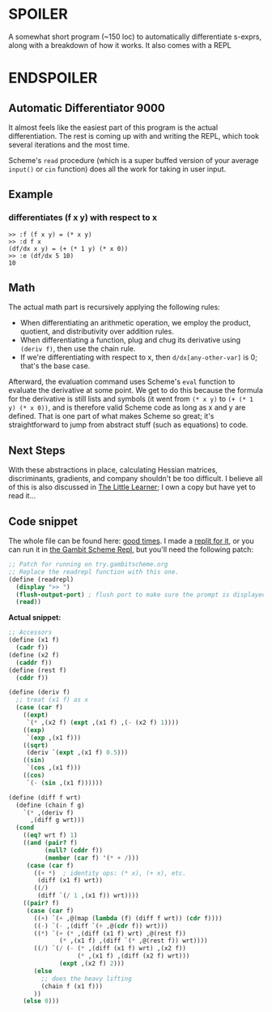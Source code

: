 # SPOILER
A somewhat short program (~150 loc) to automatically differentiate s-exprs, along with a breakdown of how it works. It also comes with a REPL
# ENDSPOILER

## Automatic Differentiator 9000

It almost feels like the easiest part of this program is the actual differentiation. The rest is coming up with and writing the REPL, which took several iterations and the most time. 

Scheme's `read` procedure (which is a super buffed version of your average `input()` or `cin` function) does all the work for taking in user input.  

## Example
### differentiates (f x y) with respect to x
```
>> :f (f x y) = (* x y)
>> :d f x
(df/dx x y) = (+ (* 1 y) (* x 0))
>> :e (df/dx 5 10)
10
```

## Math
The actual math part is recursively applying the following rules:
- When differentiating an arithmetic operation, we employ the product, quotient, and distributivity over addition rules.
- When differentiating a function, plug and chug its derivative using `(deriv f)`, then use the chain rule.
- If we're differentiating with respect to x, then `d/dx[any-other-var]` is 0; that's the base case.  

Afterward, the evaluation command uses Scheme's `eval` function to evaluate the derivative at some point. We get to do this because the formula for the derivative is still lists and symbols (it went from `(* x y)` to  `(+ (* 1 y) (* x 0))`, and is therefore valid Scheme code as long as x and y are defined. That is one part of what makes Scheme so great; it's straightforward to jump from abstract stuff (such as equations) to code.

## Next Steps
With these abstractions in place, calculating Hessian matrices, discriminants, gradients, and company shouldn't be too difficult. I believe all of this is also discussed in [The Little Learner](https://mitpress.mit.edu/9780262546379/the-little-learner/); I own a copy but have yet to read it...

## Code snippet
The whole file can be found here: [good times](https://github.com/konst-aa/fun/blob/main/autodiff.scm). I made a [replit for it](https://replit.com/@konstantin_aa/autodiff), or you can run it in [the Gambit Scheme Repl](https://try.gambitscheme.org/), but you'll need the following patch:  

```scheme
;; Patch for running on try.gambitscheme.org
;; Replace the readrepl function with this one.
(define (readrepl)
  (display ">> ")
  (flush-output-port) ; flush port to make sure the prompt is displayed
  (read))
```
**Actual snippet:**  

```scheme
;; Accessors
(define (x1 f)
  (cadr f))
(define (x2 f)
  (caddr f))
(define (rest f)
  (cddr f))

(define (deriv f)
  ;; treat (x1 f) as x
  (case (car f)
    ((expt)
     `(* ,(x2 f) (expt ,(x1 f) ,(- (x2 f) 1))))
    ((exp)
     `(exp ,(x1 f)))
    ((sqrt)
     (deriv `(expt ,(x1 f) 0.5)))
    ((sin)
     `(cos ,(x1 f)))
    ((cos)
     `(- (sin ,(x1 f))))))

(define (diff f wrt)
  (define (chain f g)
    `(* ,(deriv f)
      ,(diff g wrt)))
  (cond
    ((eq? wrt f) 1)
    ((and (pair? f)
          (null? (cddr f))
          (member (car f) '(* + /)))
     (case (car f)
       ((+ *)  ; identity ops: (* x), (+ x), etc.
        (diff (x1 f) wrt))
       ((/)
        (diff `(/ 1 ,(x1 f)) wrt))))
    ((pair? f)
     (case (car f)
       ((+) `(+ ,@(map (lambda (f) (diff f wrt)) (cdr f))))
       ((-) `(- ,(diff `(+ ,@(cdr f)) wrt)))
       ((*) `(+ (* ,(diff (x1 f) wrt) ,@(rest f))
              (* ,(x1 f) ,(diff `(* ,@(rest f)) wrt))))
       ((/) `(/ (- (* ,(diff (x1 f) wrt) ,(x2 f))
                   (* ,(x1 f) ,(diff (x2 f) wrt)))
              (expt ,(x2 f) 2)))
       (else
         ;; does the heavy lifting
         (chain f (x1 f)))
       ))
    (else 0)))
```
